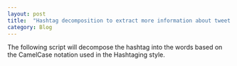 ```yaml
---
layout: post
title:  "Hashtag decomposition to extract more information about tweet during Twitter Topic Classification"
category: Blog
---
```


The following script will decompose the hashtag into the words based on the CamelCase notation
used in the Hashtaging style.

<script src="https://gist.github.com/rrmerugu/15207c7808e65bd5857bf71d22ff8ae0.js"></script>
